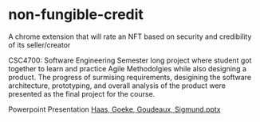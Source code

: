 # non-fungible-credit
A chrome extension that will rate an NFT based on security and credibility of its seller/creator

CSC4700: Software Engineering
Semester long project where student got together to learn and practice Agile Methodolgies while also designing a product.
The progress of surmising requirements, desigining the software architecture, prototyping, and overall analysis of the product were presented as the final project for the course. 

Powerpoint Presentation
[Haas, Goeke, Goudeaux, Sigmund.pptx](https://github.com/x-goudeaux/non-fungible-credit/files/9080074/Haas.Goeke.Goudeaux.Sigmund.pptx)
